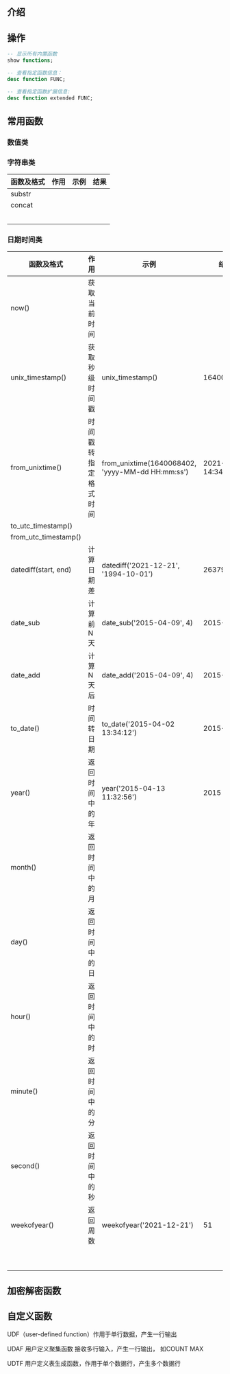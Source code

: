 ## 介绍



## 操作

```sql
-- 显示所有内置函数
show functions;

-- 查看指定函数信息：
desc function FUNC;

-- 查看指定函数扩展信息:
desc function extended FUNC;
```



## 常用函数



### 数值类





### 字符串类

| 函数及格式 | 作用 | 示例 | 结果 |
| ---------- | ---- | ---- | ---- |
| substr     |      |      |      |
| concat     |      |      |      |
|            |      |      |      |
|            |      |      |      |
|            |      |      |      |
|            |      |      |      |
|            |      |      |      |




### 日期时间类

| 函数及格式           | 作用                 | 示例                                             | 结果                |
| -------------------- | -------------------- | ------------------------------------------------ | ------------------- |
| now()                | 获取当前时间         |                                                  |                     |
| unix_timestamp()     | 获取秒级时间戳       | unix_timestamp()                                 | 1640068402          |
| from_unixtime()      | 时间戳转指定格式时间 | from_unixtime(1640068402, 'yyyy-MM-dd HH:mm:ss') | 2021-12-21 14:34:04 |
| to_utc_timestamp()   |                      |                                                  |                     |
| from_utc_timestamp() |                      |                                                  |                     |
| datediff(start, end) | 计算日期差           | datediff('2021-12-21', '1994-10-01')             | 26379               |
| date_sub             | 计算前N天            | date_sub('2015-04-09', 4)                        | 2015-04-05          |
| date_add             | 计算N天后            | date_add('2015-04-09', 4)                        | 2015-04-13          |
| to_date()            | 时间转日期           | to_date('2015-04-02 13:34:12')                   | 2015-04-02          |
| year()               | 返回时间中的年       | year('2015-04-13 11:32:56')                      | 2015                |
| month()              | 返回时间中的月       |                                                  |                     |
| day()                | 返回时间中的日       |                                                  |                     |
| hour()               | 返回时间中的时       |                                                  |                     |
| minute()             | 返回时间中的分       |                                                  |                     |
| second()             | 返回时间中的秒       |                                                  |                     |
| weekofyear()         | 返回周数             | weekofyear('2021-12-21')                         | 51                  |
|                      |                      |                                                  |                     |
|                      |                      |                                                  |                     |
|                      |                      |                                                  |                     |
|                      |                      |                                                  |                     |
|                      |                      |                                                  |                     |
|                      |                      |                                                  |                     |
|                      |                      |                                                  |                     |
|                      |                      |                                                  |                     |
|                      |                      |                                                  |                     |



## 加密解密函数



## 自定义函数

UDF（user-defined function）作用于单行数据，产生一行输出

UDAF 用户定义聚集函数 接收多行输入，产生一行输出， 如COUNT MAX

UDTF 用户定义表生成函数，作用于单个数据行，产生多个数据行
